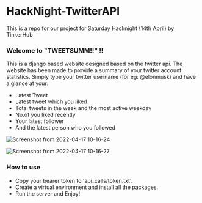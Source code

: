 # HackNight-TwitterAPI
This is a repo for our project for Saturday Hacknight (14th April) by TinkerHub

### Welcome to "TWEETSUMM!!" !!
This is a django based website designed based on the twitter api. The website has been made to provide a summary of your twitter account statistics. Simply type your twitter username (for eg: @elonmusk) and have a glance at your:
  - Latest Tweet
  - Latest tweet which you liked
  - Total tweets in the week and the most active weekday
  - No.of you liked recently
  - Your latest follower
  - And the latest person who you followed

![Screenshot from 2022-04-17 10-16-24](https://user-images.githubusercontent.com/76942680/163701080-7df4c705-8c87-48be-8e80-6c864d6987e2.png)


![Screenshot from 2022-04-17 10-16-27](https://user-images.githubusercontent.com/76942680/163701083-407f9ab1-6857-4834-ab73-34a47110522a.png)


### How to use
- Copy your bearer token to 'api_calls/token.txt'.
- Create a virtual environment and install all the packages.
- Run the server and Enjoy!
